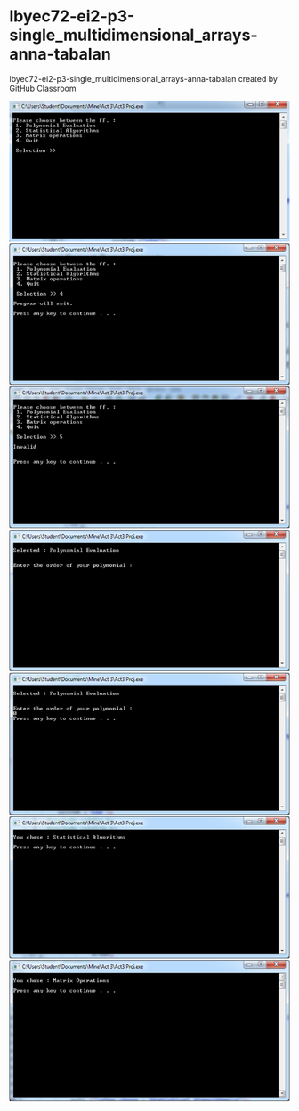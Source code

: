 # lbyec72-ei2-p3-single_multidimensional_arrays-anna-tabalan
lbyec72-ei2-p3-single_multidimensional_arrays-anna-tabalan created by GitHub Classroom

![](menu.PNG)
![](exit.PNG)
![](invalid.PNG)
![](poly1.PNG)
![](poly2.PNG)
![](statal1.PNG)
![](matrop1.PNG)
